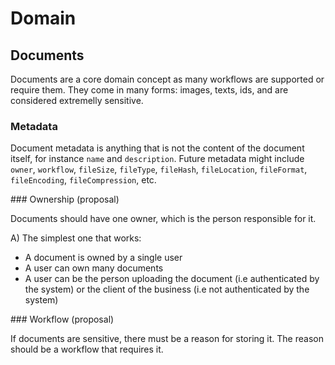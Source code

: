# Domain

## Documents

Documents are a core domain concept as many workflows are supported or require them.
They come in many forms: images, texts, ids, and are considered extremelly sensitive.

### Metadata

Document metadata is anything that is not the content of the document itself, for instance `name` and `description`.
Future metadata might include `owner`, `workflow`, `fileSize`, `fileType`, `fileHash`, `fileLocation`, `fileFormat`, `fileEncoding`, `fileCompression`, etc.

### Ownership (proposal)

Documents should have one owner, which is the person responsible for it.

A) The simplest one that works:
 * A document is owned by a single user
 * A user can own many documents
 * A user can be the person uploading the document (i.e authenticated by the system) or the client of the business (i.e not authenticated by the system)

### Workflow (proposal)

If documents are sensitive, there must be a reason for storing it. The reason should be a workflow that requires it.
